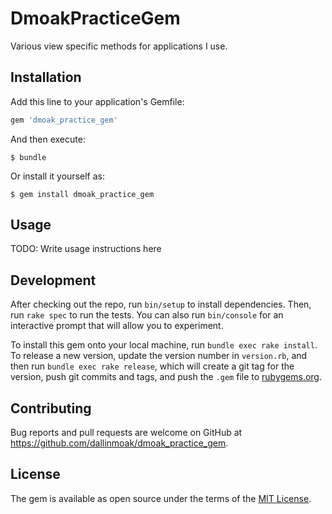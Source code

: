 # DmoakPracticeGem
Various view specific methods for applications I use.

## Installation

Add this line to your application's Gemfile:

```ruby
gem 'dmoak_practice_gem'
```

And then execute:

    $ bundle

Or install it yourself as:

    $ gem install dmoak_practice_gem

## Usage

TODO: Write usage instructions here

## Development

After checking out the repo, run `bin/setup` to install dependencies. Then, run `rake spec` to run the tests. You can also run `bin/console` for an interactive prompt that will allow you to experiment.

To install this gem onto your local machine, run `bundle exec rake install`. To release a new version, update the version number in `version.rb`, and then run `bundle exec rake release`, which will create a git tag for the version, push git commits and tags, and push the `.gem` file to [rubygems.org](https://rubygems.org).

## Contributing

Bug reports and pull requests are welcome on GitHub at https://github.com/dallinmoak/dmoak_practice_gem.

## License

The gem is available as open source under the terms of the [MIT License](https://opensource.org/licenses/MIT).
